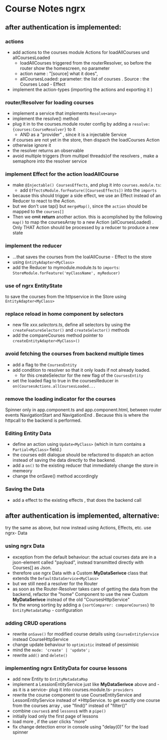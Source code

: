 # Course Notes ngrx
## after authentication is implemented: 

### actions 
* add actions to the courses module Actions for loadAllCourses und allCoursesLoaded
  * loadAllCourses triggered from the routerResolver, so before the router show the homescreen, no parameter
  * action name : "[source] what it does", 
  * allCoursesLoaded: parameter: the list of courses . Source : the Courses Load - Effect
* implement the action-types (importing the actions and exporting it )
### router/Resolver<any> for loading courses
* implement a service that implements `Resolve<any>`
* implement the resolve() method
* plug it in to the courses.module router config by adding a `resolve:{courses:CourseResolver}` to it
  * AND as a "provider" , since it is a injectable Service
* if courses are not yet in the store, then dispach the loadCourses Action
* otherwise ignore it
* the resolver returns an observable
* avoid multiple triggers (from multipel threads)of the resolvers , make a semaphore into the resolver service 
### implement Effect for the action loadAllCourse
* make `@Injectable() CoursesEffects`,  and plug it into `courses.module.ts`:
  * add `EffectsModule.forFeature([CoursesEffects])` into the `imports`
* because this should trigger a side effect, we use an Effect instead of an Reducer to react to the Action.
* but we don't use tap() but `mergeMap()`, since the `action` should be mapped to the `courses[]` 
* Then we <strike>emit</strike> **return** another action. this is acomplished by the following `map()` to map the coursesArray to a new Action (allCoursesLoaded) . Only THAT Action should be processed by a reducer to produce a new state
### implement the reducer
* ...that saves the courses from the loalAllCourse - Effect to the store
* using `EntityAdapter<MyClass>`
* add the Reducer to mymodule.module.ts to `imports`:  `StoreModule.forFeature('myClassName', myReducer)`
### use of ngrx EntityState<MyClass>
to save the courses from the httpservice in the Store using `EntityAdapter<MyClass>`
### replace reload in home component by selectors
* new file *xxx.selectors.ts*, define all selectors by using the `createFeatureSelector()`  and `createSelector()` methods
* add the compareCourses method pointer to `createEntityAdapter<MyClass>()`

### avoid fetching the courses from backend multiple times
* add a flag to the `CoursesEntity`
* add condition to resolver so that it only loads if not already loaded.
  * for this createSelector for the new flag of the `CoursesEntity`
* set the loaded flag to true in the coursesReducer in `on(CoursesActions.allCoursesLoaded... `

### remove the loading indicator for the courses
Spinner only in app.component.ts and app.component.html, between router events NavigationStart and NavigationEnd . Because this is where the httpcall to the backend is performed.

### Editing Entity Data
* define an action using `Update<MyClass>` (which in turn contains a `Partial<MyClass>` field.)
* the courses edit dialogue should be refactored to dispatch an action instead of saving the data directly to the backend.
* add a `on()` to the existing reducer that immediately change the store in memeory
* change the onSave() method accordingly
### Saving the Data
* add a effect to the existing effects , that does the backend call

## after authentication is implemented, alternative: 
try the same as above, but now instead using Actions, Effects, etc. use ngrx- Data 
### using ngrx Data
* exception from the default behaviour: the actual courses data are in a json-element called "payload", instead transmitted directly with Courses[] as Json.
* therefore use ngrx Data with a Custom **MyDataSerivce** class that extends the `DefaultDataService<MyClass>` 
* but we still need a resolver for the Router
* as soon as the Router-Resolver takes care of getting the data from the backend,
refactor the "home" Component to use the new Custom **MyDataSerivce** instead of the old "CoursesHttpService" 
* fix the wrong sorting by adding a `{sortComparer: compareCourses}` to `EntityMetadataMap` - configuration
### adding CRUD operations
* rewrite `onSave()` for modified course details using `CourseEntityService` instead CourseHttpService
* change update behaviour to `optimistic` instead of pessimisic 
* mind the `mode: 'create' | 'update';` 
* rewrite `add()` and `delete()`
### implementing ngrx EntityData for course lessons
* add new Entity to `EntityMetadataMap`
* implement a LessionEntityService just like **MyDataSerivce** above and -as it is a service- plug it into courses.module.ts- `providers`
* rewrite the course component to use CourseEntityService and LessonEntityService instead of *HttpService. to get exactly one course from the courses array , use "find()" instead of "filter()"
* combine `courses$` and `lessons$` with a `pipe()`
* initially load only the first page of lessons
* load more , if the user clicks "more"
* fix change detection error in console using "delay(0)" for the load spinner





